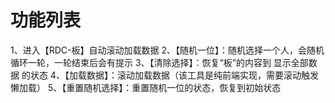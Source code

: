 # 功能列表

1、进入【RDC-板】自动滚动加载数据
2、【随机一位】：随机选择一个人，会随机循环一轮，一轮结束后会有提示
3、【清除选择】：恢复“板”的内容到 显示全部数据 的状态
4、【加载数据】：滚动加载数据（该工具是纯前端实现，需要滚动触发懒加载）
5、【重置随机选择】：重置随机一位的状态，恢复到初始状态

